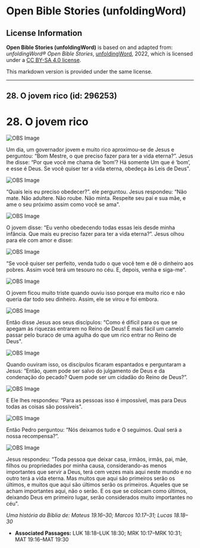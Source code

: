 # Open Bible Stories (unfoldingWord)

## License Information

**Open Bible Stories (unfoldingWord)** is based on and adapted from: _unfoldingWord® Open Bible Stories_, [unfoldingWord](https://unfoldingword.org/utw), 2022, which is licensed under a [CC BY-SA 4.0 license](https://creativecommons.org/licenses/by-sa/4.0/legalcode.en).

This markdown version is provided under the same license.



--------------------------------

## 28. O jovem rico (id: 296253)

28\. O jovem rico
=================

![OBS Image](https://cdn.door43.org/obs/jpg/360px/obs-en-28-01.jpg)

Um dia, um governador jovem e muito rico aproximou\-se de Jesus e perguntou: “Bom Mestre, o que preciso fazer para ter a vida eterna?”. Jesus lhe disse: “Por que você me chama de ‘bom’? Há somente Um que é ‘bom’, e esse é Deus. Se você quiser ter a vida eterna, obedeça às Leis de Deus".

![OBS Image](https://cdn.door43.org/obs/jpg/360px/obs-en-28-02.jpg)

“Quais leis eu preciso obedecer?”. ele perguntou. Jesus respondeu: “Não mate. Não adultere. Não roube. Não minta. Respeite seu pai e sua mãe, e ame o seu próximo assim como você se ama".

![OBS Image](https://cdn.door43.org/obs/jpg/360px/obs-en-28-03.jpg)

O jovem disse: “Eu venho obedecendo todas essas leis desde minha infância. Que mais eu preciso fazer para ter a vida eterna?”. Jesus olhou para ele com amor e disse:

![OBS Image](https://cdn.door43.org/obs/jpg/360px/obs-en-28-04.jpg)

“Se você quiser ser perfeito, venda tudo o que você tem e dê o dinheiro aos pobres. Assim você terá um tesouro no céu. E, depois, venha e siga\-me".

![OBS Image](https://cdn.door43.org/obs/jpg/360px/obs-en-28-05.jpg)

O jovem ficou muito triste quando ouviu isso porque era muito rico e não queria dar todo seu dinheiro. Assim, ele se virou e foi embora.

![OBS Image](https://cdn.door43.org/obs/jpg/360px/obs-en-28-06.jpg)

Então disse Jesus aos seus discípulos: “Como é difícil para os que se apegam às riquezas entrarem no Reino de Deus! É mais fácil um camelo passar pelo buraco de uma agulha do que um rico entrar no Reino de Deus".

![OBS Image](https://cdn.door43.org/obs/jpg/360px/obs-en-28-07.jpg)

Quando ouviram isso, os discípulos ficaram espantados e perguntaram a Jesus: “Então, quem pode ser salvo do julgamento de Deus e da condenação do pecado? Quem pode ser um cidadão do Reino de Deus?”.

![OBS Image](https://cdn.door43.org/obs/jpg/360px/obs-en-28-08.jpg)

E Ele lhes respondeu: “Para as pessoas isso é impossível, mas para Deus todas as coisas são possíveis".

![OBS Image](https://cdn.door43.org/obs/jpg/360px/obs-en-28-09.jpg)

Então Pedro perguntou: “Nós deixamos tudo e O seguimos. Qual será a nossa recompensa?”.

![OBS Image](https://cdn.door43.org/obs/jpg/360px/obs-en-28-10.jpg)

Jesus respondeu: “Toda pessoa que deixar casa, irmãos, irmãs, pai, mãe, filhos ou propriedades por minha causa, considerando\-as menos importantes que servir a Deus, terá cem vezes mais aqui neste mundo e no outro terá a vida eterna. Mas muitos que aqui são primeiros serão os últimos, e muitos que aqui são últimos serão os primeiros. Aqueles que se acham importantes aqui, não o serão. E os que se colocam como últimos, deixando Deus em primeiro lugar, serão considerados muito importantes no céu".

*Uma história da Bíblia de: Mateus 19\.16–30; Marcos 10\.17–31; Lucas 18\.18–30*

* **Associated Passages:** LUK 18:18–LUK 18:30; MRK 10:17–MRK 10:31; MAT 19:16–MAT 19:30

